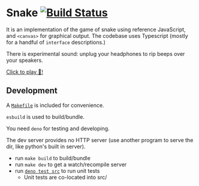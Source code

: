 # Snake  [![Build Status](https://github.com/avindra/snake/workflows/ci/badge.svg)](https://github.com/avindra/snake/actions)

It is an implementation of the game of snake using reference JavaScript, and `<canvas>` for graphical output. The codebase uses Typescript (mostly for a handful of `interface` descriptions.)

There is experimental sound: unplug your headphones to rip beeps over your speakers.

[Click to play 🐍!](https://avindra.github.io/snake)

## Development

A [`Makefile`](./Makefile) is included for convenience.

`esbuild` is  used to build/bundle.

You need `deno` for testing and developing.

The dev server provides no HTTP server (use another program to serve the dir, like python's built in server).

 * run `make build` to build/bundle
 * run `make dev` to get a watch/recompile server
 * run [`deno test src`](https://deno.land/manual/testing#assertions) to run unit tests
   - Unit tests are co-located into src/
